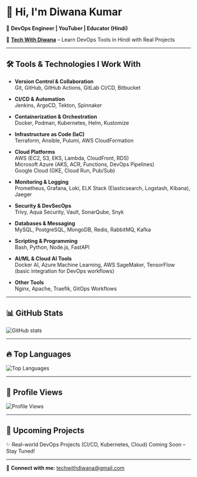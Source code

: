 # 👋 Hi, I'm Diwana Kumar  

🚀 **DevOps Engineer | YouTuber | Educator (Hindi)**  

🎥 [**Tech With Diwana**](https://youtube.com/@techwithdiwana) – Learn DevOps Tools in Hindi with Real Projects  

---

## 🛠️ Tools & Technologies I Work With  

- **Version Control & Collaboration**  
  Git, GitHub, GitHub Actions, GitLab CI/CD, Bitbucket  

- **CI/CD & Automation**  
  Jenkins, ArgoCD, Tekton, Spinnaker  

- **Containerization & Orchestration**  
  Docker, Podman, Kubernetes, Helm, Kustomize  

- **Infrastructure as Code (IaC)**  
  Terraform, Ansible, Pulumi, AWS CloudFormation  

- **Cloud Platforms**  
  AWS (EC2, S3, EKS, Lambda, CloudFront, RDS)  
  Microsoft Azure (AKS, ACR, Functions, DevOps Pipelines)  
  Google Cloud (GKE, Cloud Run, Pub/Sub)  

- **Monitoring & Logging**  
  Prometheus, Grafana, Loki, ELK Stack (Elasticsearch, Logstash, Kibana), Jaeger  

- **Security & DevSecOps**  
  Trivy, Aqua Security, Vault, SonarQube, Snyk  

- **Databases & Messaging**  
  MySQL, PostgreSQL, MongoDB, Redis, RabbitMQ, Kafka  

- **Scripting & Programming**  
  Bash, Python, Node.js, FastAPI  

- **AI/ML & Cloud AI Tools**  
  Docker AI, Azure Machine Learning, AWS SageMaker, TensorFlow (basic integration for DevOps workflows)  

- **Other Tools**  
  Nginx, Apache, Traefik, GitOps Workflows  

---

## 📊 GitHub Stats  
![GitHub stats](https://github-readme-stats.vercel.app/api?username=techwithdiwana&show_icons=true&theme=radical)  

---

## 🔥 Top Languages  
![Top Languages](https://github-readme-stats.vercel.app/api/top-langs/?username=techwithdiwana&layout=compact&theme=radical)  

---

## 👀 Profile Views  
![Profile Views](https://komarev.com/ghpvc/?username=techwithdiwana&color=blue&style=flat-square)  

---

## 📌 Upcoming Projects  
✨ Real-world DevOps Projects (CI/CD, Kubernetes, Cloud) Coming Soon – Stay Tuned!  

---

📧 **Connect with me:** [techwithdiwana@gmail.com](mailto:techwithdiwana@gmail.com)  
